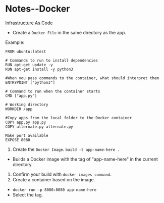 # Notes--Docker

[Infrastructure As Code](https://martinfowler.com/bliki/InfrastructureAsCode.html)

- Create a `Docker File` in the same directory as the app.

Example:

```
FROM ubuntu:latest

# Commands to run to install dependencies
RUN apt-get update -y
RUN apt-get install -y python3

#When you pass commands to the container, what should interpret them
ENTRYPOINT ["python3"]

# Command to run when the container starts
CMD ["app.py"]

# Working directory
WORKDIR /app

#Copy apps from the local folder to the Docker container
COPY app.py app.py
COPY alternate.py alternate.py

Make port available
EXPOSE 8080
```

1. Create the `Docker Image`. `build -t app-name-here .`
  - Builds a Docker image with the tag of "app-name-here" in the current directory.
1. Confirm your build with `docker images command`.
1. Create a container based on the image.
  - `docker run -p 8080:8080 app-name-here`
  - Select the tag.